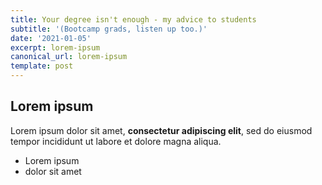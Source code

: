 ```yaml
---
title: Your degree isn't enough - my advice to students
subtitle: '(Bootcamp grads, listen up too.)'
date: '2021-01-05'
excerpt: lorem-ipsum
canonical_url: lorem-ipsum
template: post
---
```

## Lorem ipsum

Lorem ipsum dolor sit amet, **consectetur adipiscing elit**, sed do eiusmod tempor incididunt ut labore et dolore magna aliqua.

- Lorem ipsum
- dolor sit amet